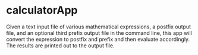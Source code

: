 calculatorApp
=============
Given a text input file of various mathematical expressions, a postfix output file, and an optional third prefix output file in the command line, this app will convert the expression to postfix and prefix and then evaluate accordingly. The results are printed out to the output file. 
